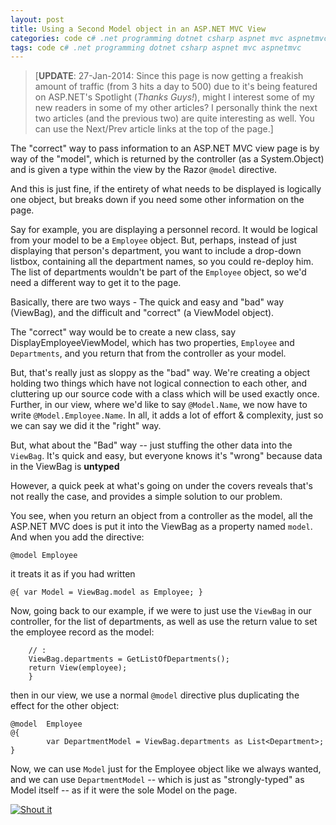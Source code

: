 ```yaml
---
layout: post
title: Using a Second Model object in an ASP.NET MVC View
categories: code c# .net programming dotnet csharp aspnet mvc aspnetmvc
tags: code c# .net programming dotnet csharp aspnet mvc aspnetmvc
---
```


> [**UPDATE**: 27-Jan-2014: Since this page is now getting a freakish amount of traffic (from 3 hits a day to 500) due to it's being featured on ASP.NET's Spotlight (*Thanks Guys!*), might I interest some of my new readers in some of my other articles?  I personally think the next two articles (and the previous two) are quite interesting as well. You can use the Next/Prev article links at the top of the page.]

The "correct" way to pass information to an ASP.NET MVC view page is by way of the "model", which is returned by the controller (as a System.Object) and is given a type within the view by the Razor `@model` directive.

And this is just fine, if the entirety of what needs to be displayed is logically one object, but breaks down if you need some other information on the page.  

Say for example, you are displaying a personnel record.  It would be logical from your model to be a `Employee` object.  But, perhaps, instead of just displaying that person&apos;s department, you want to include a drop-down listbox, containing all the department names, so you could re-deploy him.  The list of departments wouldn&apos;t be part of the `Employee` object, so we&apos;d need a different way to get it to the page. 

Basically, there are two ways - The quick and easy and "bad" way (ViewBag), and the difficult and "correct" (a ViewModel object).

The "correct" way would be to create a new class, say DisplayEmployeeViewModel, which has two properties, `Employee` and `Departments`, and you return that from the controller as your model. 

But, that&apos;s really just as sloppy as the "bad" way.  We&apos;re creating a object holding two things which have not logical connection to each other, and cluttering up our source code with a class which will be used exactly once.   Further, in our view, where we&apos;d like to say `@Model.Name`, we now have to write `@Model.Employee.Name`.  In all, it adds a lot of effort &amp; complexity, just so we can say we did it the "right" way.

But, what about the "Bad" way -- just stuffing the other data into the `ViewBag`.  It&apos;s quick and easy, but everyone knows it&apos;s "wrong" because data in the ViewBag is **untyped**

However, a quick peek at what&apos;s going on under the covers reveals that&apos;s not really the case, and provides a simple solution to our problem.

You see, when you return an object from a controller as the model, all the ASP.NET MVC does is put it into the ViewBag as a property named `model`.   And when you add the directive:

	@model Employee

it treats it as if you had written

	@{ var Model = ViewBag.model as Employee; }

Now, going back to our example, if we were to just use the `ViewBag` in our controller, for the list of departments, as well as use the return value to set the employee record as the model:

		// :
		ViewBag.departments = GetListOfDepartments();
		return View(employee);
		}

then in our view, we use a normal `@model` directive plus duplicating the effect for the other object:

	@model  Employee
	@{
			var DepartmentModel = ViewBag.departments as List<Department>;
	}

Now, we can use `Model` just for the Employee object like we always wanted, and we can use `DepartmentModel` -- which is just as "strongly-typed" as Model itself -- as if it were the sole Model on the page.

<a rev="vote-for" href="http://dotnetshoutout.com/Using-a-Second-Model-object-in-an-ASPNET-MVC-View-HonestIllusionCom">
<img alt="Shout it" src="http://dotnetshoutout.com/image.axd?url=http%3A%2F%2Fhonestillusion.com%2Fblog%2F2013%2F11%2F11%2FUsing-a-second-model-object-in-an-aspnet-mvc-view%2F" style="border:0px"/>
</a>